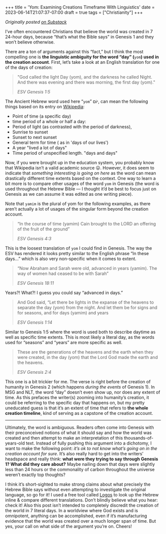 +++
title = 'Yom: Examining Creations Timeframe With Linguistics'
date = 2023-06-14T21:07:37-07:00
draft = true
tags = ["Christianity"]
+++

_Originally posted [on Substack](https://excitedchristianrambles.substack.com/p/yom-examining-creations-timeframe)_

I’ve often encountered Christians that believe the world was created in 7 24-hour days, because “that’s what the Bible says” in Genesis 1 and they won’t believe otherwise.

There are a ton of arguments against this “fact,” but I think the most compelling one is **the linguistic ambiguity for the word “day” (**`yom`**) used in the creation account**. First, let’s take a look at an English translation for one of the days of creation:

> "God called the light Day (yom), and the darkness he called Night. And there was evening and there was morning, the first day (yom)."
> 
> 
> *ESV Genesis 1:5*
> 

The Ancient Hebrew word used here “`yom`” יוֹם, can mean the following things based on its entry on [Wikipedia](https://en.wikipedia.org/wiki/Yom):

- Point of time (a specific day)
- time period of a whole or half a day:
- Period of light (as contrasted with the period of darkness),
- Sunrise to sunset
- Sunset to next sunset
- General term for time ( as in 'days of our lives')
- A year "lived a lot of days"
- Time period of unspecified length. "days and days"

Now, if you were brought up in the education system, you probably know that Wikipedia isn’t a valid academic source 😛. However, it does seem to indicate that *something interesting is going on here* as the word can mean drastically different time extents based on the context. One way to learn a bit more is to compare other usages of the word `yom` in Genesis (the word is used  throughout the Hebrew Bible — I thought it’d be best to focus just on Genesis as we can assume it was edited as one writing piece).

Note that `yamim` is the plural of yom for the following examples, as there aren’t actually a lot of usages of the singular form beyond the creation account.

> “In the course of time (yamim) Cain brought to the LORD an offering of the fruit of the ground”
> 
> 
> *ESV Genesis 4:3*
> 

This is the loosest translation of `yom` I could find in Genesis. The way the ESV has rendered it looks pretty similar to the English phrase “In these days…” which is also very non-specific when it comes to extent.

> “Now Abraham and Sarah were old, advanced in years (yamim). The way of women had ceased to be with Sarah”
> 
> 
> *ESV Genesis 18:11*
> 

Years?! What?! I guess you could say “advanced in days.”

> And God said, “Let there be lights in the expanse of the heavens to separate the day (yom) from the night. And let them be for signs and for seasons, and for days (yamim) and years
> 
> 
> *ESV Genesis 1:14*
> 

Similar to Genesis 1:5 where the word is used both to describe daytime as well as specific time extents. This is most likely a literal day, as the words used for “seasons” and “years” are more specific as well.

> These are the generations of the heavens and the earth when they were created, in the day (yom) that the Lord God made the earth and the heavens.
> 
> 
> *ESV* *Genesis 2:4*
> 

This one is a bit trickier for me. The verse is right before the creation of humanity in Genesis 2 (which happens *during the events* of Genesis 1). In MSG and NLT, the word “day” doesn’t even show up, nor does any extent of time. As this prefaces the writer(s) zooming into humanity’s creation, it could be referring to the specific day that happens on, but my pretty uneducated guess is that it’s an extent of time that refers to **the whole creation timeline**, kind of serving as a capstone of the creation account.

---

Ultimately, the word is ambiguous. Readers often come into Genesis with their preconceived notions of what it should say and how the world was created and then attempt to make an interpretation of this thousands-of-years-old text. Instead of fully pushing this argument into a dichotomy, I want to make the following point: *it’s ok to not know what’s going on in the creation account for sure*. It’s also really hard to get into the writers’ headspace and really think: **what were they trying to say through Genesis 1? What did they care about?** Maybe nailing down that days were slightly less than 24 hours or the commonality of carbon throughout the universe weren’t exactly top thoughts?

I think it’s short-sighted to make strong claims about what precisely the Hebrew Bible says without even attempting to investigate the original language, so go for it! I used a free tool called [Logos](https://www.logos.com/) to look up the Hebrew inline & compare different translations. Don’t blindly believe what you hear: check it! Also this post isn’t intended to completely discredit the creation of the world in 7 literal days. In a worldview where God exists and is omnipotent, anything can be accomplished, even if it’s manufacturing evidence that the world was created over a much longer span of time. But yes, your call on what side of the argument you’re on. Cheers!
